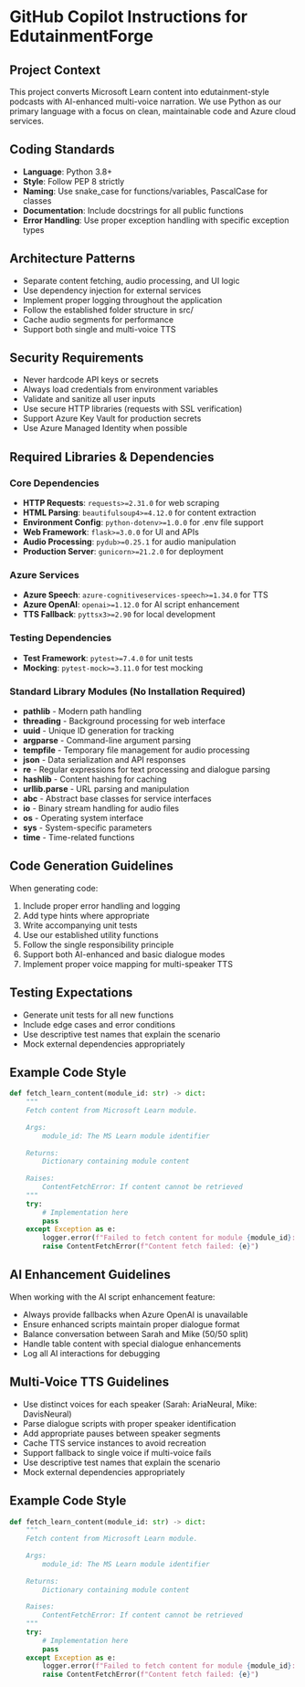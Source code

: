 # GitHub Copilot Instructions for EdutainmentForge

## Project Context

This project converts Microsoft Learn content into edutainment-style podcasts with AI-enhanced multi-voice narration. We use Python as our primary language with a focus on clean, maintainable code and Azure cloud services.

## Coding Standards

- **Language**: Python 3.8+
- **Style**: Follow PEP 8 strictly
- **Naming**: Use snake_case for functions/variables, PascalCase for classes
- **Documentation**: Include docstrings for all public functions
- **Error Handling**: Use proper exception handling with specific exception types

## Architecture Patterns

- Separate content fetching, audio processing, and UI logic
- Use dependency injection for external services
- Implement proper logging throughout the application
- Follow the established folder structure in src/
- Cache audio segments for performance
- Support both single and multi-voice TTS

## Security Requirements

- Never hardcode API keys or secrets
- Always load credentials from environment variables
- Validate and sanitize all user inputs
- Use secure HTTP libraries (requests with SSL verification)
- Support Azure Key Vault for production secrets
- Use Azure Managed Identity when possible

## Required Libraries & Dependencies

### Core Dependencies
- **HTTP Requests**: `requests>=2.31.0` for web scraping
- **HTML Parsing**: `beautifulsoup4>=4.12.0` for content extraction
- **Environment Config**: `python-dotenv>=1.0.0` for .env file support
- **Web Framework**: `flask>=3.0.0` for UI and APIs
- **Audio Processing**: `pydub>=0.25.1` for audio manipulation
- **Production Server**: `gunicorn>=21.2.0` for deployment

### Azure Services
- **Azure Speech**: `azure-cognitiveservices-speech>=1.34.0` for TTS
- **Azure OpenAI**: `openai>=1.12.0` for AI script enhancement
- **TTS Fallback**: `pyttsx3>=2.90` for local development

### Testing Dependencies
- **Test Framework**: `pytest>=7.4.0` for unit tests
- **Mocking**: `pytest-mock>=3.11.0` for test mocking

### Standard Library Modules (No Installation Required)
- **pathlib** - Modern path handling
- **threading** - Background processing for web interface
- **uuid** - Unique ID generation for tracking
- **argparse** - Command-line argument parsing
- **tempfile** - Temporary file management for audio processing
- **json** - Data serialization and API responses
- **re** - Regular expressions for text processing and dialogue parsing
- **hashlib** - Content hashing for caching
- **urllib.parse** - URL parsing and manipulation
- **abc** - Abstract base classes for service interfaces
- **io** - Binary stream handling for audio files
- **os** - Operating system interface
- **sys** - System-specific parameters
- **time** - Time-related functions

## Code Generation Guidelines

When generating code:
1. Include proper error handling and logging
2. Add type hints where appropriate
3. Write accompanying unit tests
4. Use our established utility functions
5. Follow the single responsibility principle
6. Support both AI-enhanced and basic dialogue modes
7. Implement proper voice mapping for multi-speaker TTS

## Testing Expectations

- Generate unit tests for all new functions
- Include edge cases and error conditions
- Use descriptive test names that explain the scenario
- Mock external dependencies appropriately

## Example Code Style

```python
def fetch_learn_content(module_id: str) -> dict:
    """
    Fetch content from Microsoft Learn module.
    
    Args:
        module_id: The MS Learn module identifier
        
    Returns:
        Dictionary containing module content
        
    Raises:
        ContentFetchError: If content cannot be retrieved
    """
    try:
        # Implementation here
        pass
    except Exception as e:
        logger.error(f"Failed to fetch content for module {module_id}: {e}")
        raise ContentFetchError(f"Content fetch failed: {e}")
```

## AI Enhancement Guidelines

When working with the AI script enhancement feature:
- Always provide fallbacks when Azure OpenAI is unavailable
- Ensure enhanced scripts maintain proper dialogue format
- Balance conversation between Sarah and Mike (50/50 split)
- Handle table content with special dialogue enhancements
- Log all AI interactions for debugging

## Multi-Voice TTS Guidelines

- Use distinct voices for each speaker (Sarah: AriaNeural, Mike: DavisNeural)
- Parse dialogue scripts with proper speaker identification
- Add appropriate pauses between speaker segments
- Cache TTS service instances to avoid recreation
- Support fallback to single voice if multi-voice fails
- Use descriptive test names that explain the scenario
- Mock external dependencies appropriately

## Example Code Style

```python
def fetch_learn_content(module_id: str) -> dict:
    """
    Fetch content from Microsoft Learn module.
    
    Args:
        module_id: The MS Learn module identifier
        
    Returns:
        Dictionary containing module content
        
    Raises:
        ContentFetchError: If content cannot be retrieved
    """
    try:
        # Implementation here
        pass
    except Exception as e:
        logger.error(f"Failed to fetch content for module {module_id}: {e}")
        raise ContentFetchError(f"Content fetch failed: {e}")
```
